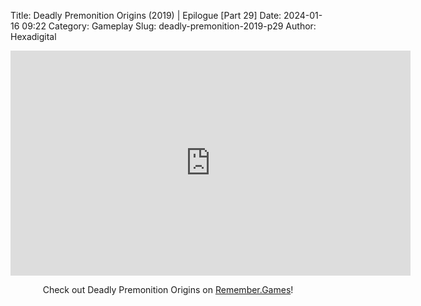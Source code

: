 Title: Deadly Premonition Origins (2019) | Epilogue [Part 29]
Date: 2024-01-16 09:22
Category: Gameplay
Slug: deadly-premonition-2019-p29
Author: Hexadigital

<center><iframe src="https://www.youtube.com/embed/H0ZQ63z46ls?feature=oembed" allow="accelerometer; autoplay; encrypted-media; gyroscope; picture-in-picture" width="640" height="360" frameborder="0"></iframe>

Check out Deadly Premonition Origins on [Remember.Games](https://remember.games/game/3549/deadly-premonition-origins/)!</center>